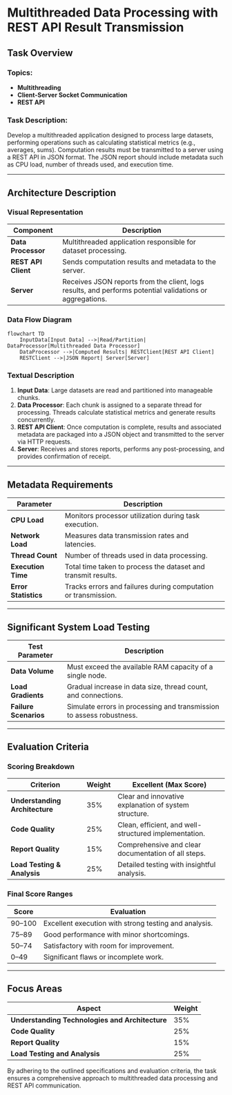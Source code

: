 # Multithreaded Data Processing with REST API Result Transmission

## Task Overview

### Topics:
- **Multithreading**
- **Client-Server Socket Communication**
- **REST API**

### Task Description:
Develop a multithreaded application designed to process large datasets, performing operations such as calculating statistical metrics (e.g., averages, sums). Computation results must be transmitted to a server using a REST API in JSON format. The JSON report should include metadata such as CPU load, number of threads used, and execution time.

---

## Architecture Description

### Visual Representation
| **Component**       | **Description**                                                                                           |
|----------------------|-----------------------------------------------------------------------------------------------------------|
| **Data Processor**   | Multithreaded application responsible for dataset processing.                                             |
| **REST API Client**  | Sends computation results and metadata to the server.                                                    |
| **Server**           | Receives JSON reports from the client, logs results, and performs potential validations or aggregations.  |

### Data Flow Diagram  
```mermaid
flowchart TD
    InputData[Input Data] -->|Read/Partition| DataProcessor[Multithreaded Data Processor]
    DataProcessor -->|Computed Results| RESTClient[REST API Client]
    RESTClient -->|JSON Report| Server[Server]
```

### Textual Description
1. **Input Data**: Large datasets are read and partitioned into manageable chunks.  
2. **Data Processor**: Each chunk is assigned to a separate thread for processing. Threads calculate statistical metrics and generate results concurrently.  
3. **REST API Client**: Once computation is complete, results and associated metadata are packaged into a JSON object and transmitted to the server via HTTP requests.  
4. **Server**: Receives and stores reports, performs any post-processing, and provides confirmation of receipt.

---

## Metadata Requirements

| **Parameter**             | **Description**                                                |
|---------------------------|----------------------------------------------------------------|
| **CPU Load**              | Monitors processor utilization during task execution.         |
| **Network Load**          | Measures data transmission rates and latencies.              |
| **Thread Count**          | Number of threads used in data processing.                   |
| **Execution Time**        | Total time taken to process the dataset and transmit results. |
| **Error Statistics**      | Tracks errors and failures during computation or transmission.|

---

## Significant System Load Testing

| **Test Parameter**         | **Description**                                             |
|----------------------------|-------------------------------------------------------------|
| **Data Volume**            | Must exceed the available RAM capacity of a single node.    |
| **Load Gradients**         | Gradual increase in data size, thread count, and connections.|
| **Failure Scenarios**      | Simulate errors in processing and transmission to assess robustness.|

---

## Evaluation Criteria

### Scoring Breakdown
| **Criterion**                | **Weight** | **Excellent (Max Score)**                             |
|------------------------------|------------|------------------------------------------------------|
| **Understanding Architecture** | 35%       | Clear and innovative explanation of system structure. |
| **Code Quality**              | 25%       | Clean, efficient, and well-structured implementation.|
| **Report Quality**            | 15%       | Comprehensive and clear documentation of all steps. |
| **Load Testing & Analysis**   | 25%       | Detailed testing with insightful analysis.          |

### Final Score Ranges
| **Score** | **Evaluation**                                      |
|-----------|----------------------------------------------------|
| 90–100    | Excellent execution with strong testing and analysis.|
| 75–89     | Good performance with minor shortcomings.          |
| 50–74     | Satisfactory with room for improvement.            |
| 0–49      | Significant flaws or incomplete work.              |

---

## Focus Areas  
| **Aspect**                        | **Weight** |
|-----------------------------------|------------|
| **Understanding Technologies and Architecture** | 35%       |
| **Code Quality**                  | 25%       |
| **Report Quality**                | 15%       |
| **Load Testing and Analysis**     | 25%       |

By adhering to the outlined specifications and evaluation criteria, the task ensures a comprehensive approach to multithreaded data processing and REST API communication.
